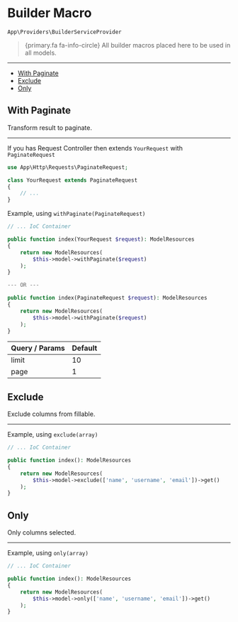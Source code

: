 # Builder Macro

`App\Providers\BuilderServiceProvider`

> {primary.fa fa-info-circle} All builder macros placed here to be used in all models.

---

- [With Paginate](#with-paginate)
- [Exclude](#exclude)
- [Only](#only)

<a name="with-paginate"></a>

## With Paginate

Transform result to paginate.

---

If you has Request Controller then extends `YourRequest` with `PaginateRequest`

```php
use App\Http\Requests\PaginateRequest;

class YourRequest extends PaginateRequest
{
    // ...
}
```

Example, using `withPaginate(PaginateRequest)`

```php
// ... IoC Container

public function index(YourRequest $request): ModelResources
{
    return new ModelResources(
        $this->model->withPaginate($request)
    );
}

--- OR ---

public function index(PaginateRequest $request): ModelResources
{
    return new ModelResources(
        $this->model->withPaginate($request)
    );
}
```

Query / Params | Default |
:-           | :-        |
limit        | 10        |
page         | 1         |

<a name="exclude"></a>

## Exclude

Exclude columns from fillable.

---

Example, using `exclude(array)`

```php
// ... IoC Container

public function index(): ModelResources
{
    return new ModelResources(
        $this->model->exclude(['name', 'username', 'email'])->get()
    );
}
```

<a name="only"></a>

## Only

Only columns selected.

---

Example, using `only(array)`

```php
// ... IoC Container

public function index(): ModelResources
{
    return new ModelResources(
        $this->model->only(['name', 'username', 'email'])->get()
    );
}
```